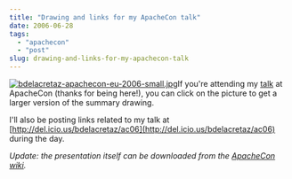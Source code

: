 ```yaml
---
title: "Drawing and links for my ApacheCon talk"
date: 2006-06-28
tags: 
  - "apachecon"
  - "post"
slug: drawing-and-links-for-my-apachecon-talk
---
```


[![bdelacretaz-apachecon-eu-2006-small.jpg](http://codeconsult.ch/bertrand/archives/images/bdelacretaz-apachecon-eu-2006-small.jpg)](http://codeconsult.ch/bertrand/archives/images/bdelacretaz-apachecon-eu-2006.jpg)If you're attending my [talk](http://www.eu.apachecon.com/konferenzen/psecom,id,488,track,8,nodeid,,_language,uk.html#session-bts4) at ApacheCon (thanks for being here!), you can click on the picture to get a larger version of the summary drawing.

I'll also be posting links related to my talk at [http://del.icio.us/bdelacretaz/ac06](http://del.icio.us/bdelacretaz/ac06) during the day.

_Update: the presentation itself can be downloaded from the [ApacheCon wiki](http://wiki.apache.org/apachecon/Eu2006OnlineSessionSlides)._
